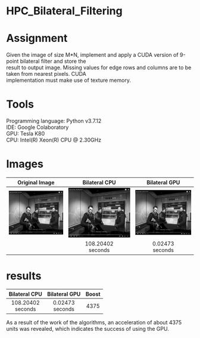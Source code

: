 # HPC_Bilateral_Filtering

# Assignment
Given the image of size M*N, implement and apply a CUDA version of 9-point bilateral filter and store the<br>
result to output image. Missing values for edge rows and columns are to be taken from nearest pixels. CUDA<br>
implementation must make use of texture memory.<br>

# Tools<br>
Programming language: Python v3.7.12<br>
IDE: Google Colaboratory<br>
GPU: Tesla K80<br>
CPU: Intel(R) Xeon(R) CPU @ 2.30GHz

# Images
Original Image | Bilateral CPU | Bilateral GPU | 
:----:|:----:|:----:|
![Screenshot](original.bmp) | ![Screenshot](cpu_output.bmp) | ![Screenshot](gpu_output.bmp) | 
|   | 108.20402<br>seconds|0.02473<br> seconds|

# results
Bilateral CPU | Bilateral GPU | Boost
:----:|:----:|:----:|
108.20402<br>seconds|0.02473<br> seconds| 4375 |<br><br>

As a result of the work of the algorithms, an acceleration of about 4375 units was revealed, which indicates the success of using the GPU.
